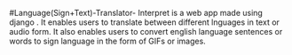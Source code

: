 #Language(Sign+Text)-Translator-
Interpret is a web app made using django . It enables users to 
translate between different lnguages in text or audio form. It also 
enables users to convert english language sentences or words to sign language 
in the form of GIFs or images.
